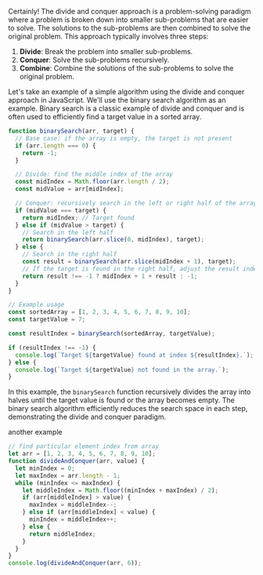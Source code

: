Certainly! The divide and conquer approach is a problem-solving paradigm where a problem is broken down into smaller sub-problems that are easier to solve. The solutions to the sub-problems are then combined to solve the original problem. This approach typically involves three steps:

1. **Divide**: Break the problem into smaller sub-problems.
2. **Conquer**: Solve the sub-problems recursively.
3. **Combine**: Combine the solutions of the sub-problems to solve the original problem.

Let's take an example of a simple algorithm using the divide and conquer approach in JavaScript. We'll use the binary search algorithm as an example. Binary search is a classic example of divide and conquer and is often used to efficiently find a target value in a sorted array.

```javascript
function binarySearch(arr, target) {
  // Base case: if the array is empty, the target is not present
  if (arr.length === 0) {
    return -1;
  }

  // Divide: find the middle index of the array
  const midIndex = Math.floor(arr.length / 2);
  const midValue = arr[midIndex];

  // Conquer: recursively search in the left or right half of the array
  if (midValue === target) {
    return midIndex; // Target found
  } else if (midValue > target) {
    // Search in the left half
    return binarySearch(arr.slice(0, midIndex), target);
  } else {
    // Search in the right half
    const result = binarySearch(arr.slice(midIndex + 1), target);
    // If the target is found in the right half, adjust the result index
    return result !== -1 ? midIndex + 1 + result : -1;
  }
}

// Example usage
const sortedArray = [1, 2, 3, 4, 5, 6, 7, 8, 9, 10];
const targetValue = 7;

const resultIndex = binarySearch(sortedArray, targetValue);

if (resultIndex !== -1) {
  console.log(`Target ${targetValue} found at index ${resultIndex}.`);
} else {
  console.log(`Target ${targetValue} not found in the array.`);
}
```

In this example, the `binarySearch` function recursively divides the array into halves until the target value is found or the array becomes empty. The binary search algorithm efficiently reduces the search space in each step, demonstrating the divide and conquer paradigm.

another example

```javascript
// find particular element index from array
let arr = [1, 2, 3, 4, 5, 6, 7, 8, 9, 10];
function divideAndConquer(arr, value) {
  let minIndex = 0;
  let maxIndex = arr.length - 1;
  while (minIndex <= maxIndex) {
    let middleIndex = Math.floor((minIndex + maxIndex) / 2);
    if (arr[middleIndex] > value) {
      maxIndex = middleIndex--;
    } else if (arr[middleIndex] < value) {
      minIndex = middleIndex++;
    } else {
      return middleIndex;
    }
  }
}
console.log(divideAndConquer(arr, 6));
```
